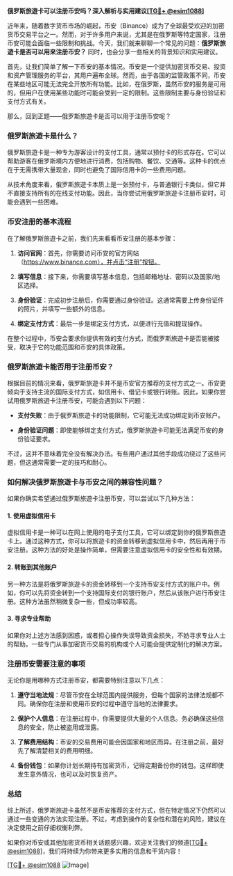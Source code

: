 **俄罗斯旅遊卡可以注册币安吗？深入解析与实用建议[[TG💪+ @esim1088](https://t.me/s/esim1088)]**

近年来，随着数字货币市场的崛起，币安（Binance）成为了全球最受欢迎的加密货币交易平台之一。然而，对于许多用户来说，尤其是在俄罗斯等特定国家，注册币安可能会面临一些限制和挑战。今天，我们就来聊聊一个常见的问题：**俄罗斯旅遊卡是否可以用来注册币安？** 同时，也会分享一些相关的背景知识和实用建议。

首先，让我们简单了解一下币安的基本情况。币安是一个提供加密货币交易、投资和资产管理服务的平台，其用户遍布全球。然而，由于各国的监管政策不同，币安在某些地区可能无法完全开放所有功能。比如，在俄罗斯，虽然币安的服务是可用的，但用户在使用某些功能时可能会受到一定的限制。这些限制主要与身份验证和支付方式有关。

那么，回到正题——俄罗斯旅遊卡是否可以用于注册币安呢？

### **俄罗斯旅遊卡是什么？**

俄罗斯旅遊卡是一种专为游客设计的支付工具，通常以预付卡的形式存在。它可以帮助游客在俄罗斯境内方便地进行消费，包括购物、餐饮、交通等。这种卡的优点在于无需携带大量现金，同时也避免了国际信用卡的一些费用问题。

从技术角度来看，俄罗斯旅遊卡本质上是一张预付卡，与普通银行卡类似，但它并不直接支持所有的在线支付功能。因此，当你尝试用俄罗斯旅遊卡注册币安时，可能会遇到一些困难。

### **币安注册的基本流程**

在了解俄罗斯旅遊卡之前，我们先来看看币安注册的基本步骤：

1. **访问官网**：首先，你需要访问币安的官方网站（https://www.binance.com），并点击“注册”按钮。
   
2. **填写信息**：接下来，你需要填写基本信息，包括邮箱地址、密码以及国家/地区选择。

3. **身份验证**：完成初步注册后，你需要通过身份验证。这通常需要上传身份证件的照片，并填写一些额外的信息。

4. **绑定支付方式**：最后一步是绑定支付方式，以便进行充值和提现操作。

在整个过程中，币安会要求你提供有效的支付方式，而俄罗斯旅遊卡是否能被接受，取决于它的功能范围和币安的具体政策。

### **俄罗斯旅遊卡能否用于注册币安？**

根据目前的情况来看，俄罗斯旅遊卡并不是币安官方推荐的支付方式之一。币安更倾向于支持主流的国际支付方式，如信用卡、借记卡或银行转账。因此，如果你尝试用俄罗斯旅遊卡注册币安，可能会遇到以下问题：

- **支付失败**：由于俄罗斯旅遊卡的功能限制，它可能无法成功绑定到币安账户。
  
- **身份验证问题**：即使能够绑定支付方式，俄罗斯旅遊卡可能无法满足币安的身份验证要求。

不过，这并不意味着完全没有解决办法。有些用户通过其他手段成功绕过了这些问题，但这通常需要一定的技巧和耐心。

### **如何解决俄罗斯旅遊卡与币安之间的兼容性问题？**

如果你确实希望通过俄罗斯旅遊卡注册币安，可以尝试以下几种方法：

#### **1. 使用虚拟信用卡**
虚拟信用卡是一种可以在网上使用的电子支付工具，它可以绑定到你的俄罗斯旅遊卡上。通过这种方式，你可以将旅遊卡的资金转移到虚拟信用卡中，然后再用于币安注册。这种方法的好处是操作简单，但需要注意虚拟信用卡的安全性和有效期。

#### **2. 转账到其他账户**
另一种方法是将俄罗斯旅遊卡的资金转移到一个支持币安支付方式的账户中。例如，你可以先将资金转到一个支持国际支付的银行账户，然后从该账户进行币安注册。这种方法虽然稍微复杂一些，但成功率较高。

#### **3. 寻求专业帮助**
如果你对上述方法感到困惑，或者担心操作失误导致资金损失，不妨寻求专业人士的帮助。一些专门从事加密货币交易的机构或个人可能会提供定制化的解决方案。

### **注册币安需要注意的事项**

无论你是用哪种方式注册币安，都需要特别注意以下几点：

1. **遵守当地法规**：尽管币安在全球范围内提供服务，但每个国家的法律法规都不同。确保你在注册和使用币安的过程中遵守当地的法律要求。

2. **保护个人信息**：在注册过程中，你需要提供大量的个人信息。务必确保这些信息的安全，防止被盗用或泄露。

3. **了解费用结构**：币安的交易费用可能会因国家和地区而异。在注册之前，最好先了解清楚相关的费用明细。

4. **备份钱包**：如果你计划长期持有加密货币，记得定期备份你的钱包。这样即使发生意外情况，也可以及时恢复资产。

### **总结**

综上所述，俄罗斯旅遊卡虽然不是币安推荐的支付方式，但在特定情况下仍然可以通过一些变通的方法实现注册。不过，考虑到操作的复杂性和潜在的风险，建议在决定使用之前仔细权衡利弊。

如果你对币安或其他加密货币相关话题感兴趣，欢迎关注我们的频道[[TG💪+ @esim1088](https://t.me/s/esim1088)]，我们将持续为你带来更多实用的信息和干货内容！

[[TG💪+ @esim1088](https://t.me/s/esim1088) ![Image](https://i.postimg.cc/4NQfJmqS/Snipaste-2025-05-13-00-14-12.png)]